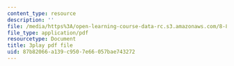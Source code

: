 ```yaml
---
content_type: resource
description: ''
file: /media/https%3A/open-learning-course-data-rc.s3.amazonaws.com/8-851-effective-field-theory-spring-2013/87b82066a139c9507e66057bae743272_kZcGNN5cYCg.pdf
file_type: application/pdf
resourcetype: Document
title: 3play pdf file
uid: 87b82066-a139-c950-7e66-057bae743272
---
```

